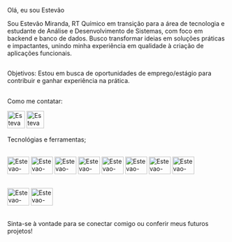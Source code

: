 
Olá, eu sou Estevão 

Sou Estevão Miranda, RT Químico em transição para a área de tecnologia e estudante de Análise e Desenvolvimento de Sistemas, com foco em backend e banco de dados. 
Busco transformar ideias em soluções práticas e impactantes, unindo minha experiência em qualidade à criação de aplicações funcionais. 

## 
Objetivos:
Estou em busca de oportunidades de emprego/estágio para contribuir e ganhar experiência na prática.
## 
Como me contatar:
<div>
<a href= "https://www.linkedin.com/in/estevaomiranda/" target="_blank"><img aling= "center"alt=Estevao-linkdi" height= "40" width="40" src="https://img.icons8.com/?size=100&id=xuvGCOXi8Wyg&format=png&color=000000" target="_blank" rel="external"></a>
<a href= "mailto:estevao.a98@gmail.com" target="_blank"><img aling= "center"alt=Estevao-gmail" height= "40" width="40" src="https://img.icons8.com/?size=100&id=qyRpAggnV0zH&format=png&color=000000" rel="external"></a>
 </div>

Tecnológias e ferramentas;
 <div>
 <div style="display: inline_block"><br>
 <img aling= "center"alt=Estevao-C" height= "40" width="50" src="https://cdn.jsdelivr.net/gh/devicons/devicon@latest/icons/c/c-original.svg" />
 <img aling= "center"alt=Estevao-java" height= "40" width="50" src="https://cdn.jsdelivr.net/gh/devicons/devicon@latest/icons/java/java-original-wordmark.svg" />
 <img aling= "center"alt=Estevao-PHP" height= "40" width="50" src="https://cdn.jsdelivr.net/gh/devicons/devicon@latest/icons/php/php-original.svg" />
 <img aling= "center"alt=Estevao-py" height= "40" width="50" src="https://cdn.jsdelivr.net/gh/devicons/devicon@latest/icons/python/python-original.svg" />      
 <img aling= "center"alt=Estevao-MYSQL" height= "40" width="50" src="https://cdn.jsdelivr.net/gh/devicons/devicon@latest/icons/mysql/mysql-original-wordmark.svg" />
 <img aling= "center"alt=Estevao-git" height= "40" width="50" src="https://cdn.jsdelivr.net/gh/devicons/devicon@latest/icons/git/git-original.svg" />
 <img aling= "center"alt=Estevao-Node" height= "40" width="50" src="https://cdn.jsdelivr.net/gh/devicons/devicon@latest/icons/nodejs/nodejs-original-wordmark.svg" />
 <img aling= "center"alt=Estevao-JS" height= "40" width="50" src="https://cdn.jsdelivr.net/gh/devicons/devicon@latest/icons/javascript/javascript-original.svg" />         

          
            
 </div>
          
##
<div>
<img aling= "center"alt=Estevao-ide2" height= "40" width="50" src="https://cdn.jsdelivr.net/gh/devicons/devicon@latest/icons/vscode/vscode-original.svg" />
<img aling= "center"alt=Estevao-ide" height= "40" width="50" src="https://cdn.jsdelivr.net/gh/devicons/devicon@latest/icons/intellij/intellij-original.svg" />
</div>        



## 

Sinta-se à vontade para se conectar comigo ou conferir meus futuros projetos!

